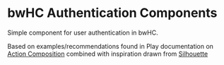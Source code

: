 # bwHC Authentication Components

Simple component for user authentication in bwHC.

Based on examples/recommendations found in Play documentation on [Action Composition](https://www.playframework.com/documentation/2.8.x/ScalaActionsComposition#Action-composition) 
combined with inspiration drawn from [Silhouette](https://github.com/mohiva/play-silhouette)
